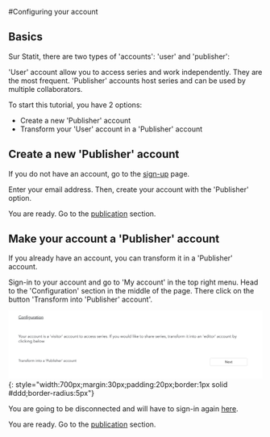 #Configuring your account

## Basics

Sur Statit, there are two types of 'accounts': 'user' and 'publisher':

'User' account allow you to access series and work independently. They are the most frequent. 'Publisher' accounts host series and can be used by multiple collaborators.

To start this tutorial, you have 2 options:

- Create a new 'Publisher' account
- Transform your 'User' account in a 'Publisher' account

## Create a new 'Publisher' account

If you do not have an account, go to the [sign-up](https://gostatit.com/sign) page.

Enter your email address. Then, create your account with the 'Publisher' option.

You are ready. Go to the [publication](series.md) section.


## Make your account a 'Publisher' account

If you already have an account, you can transform it in a 'Publisher' account.

Sign-in to your account and go to 'My account' in the top right menu. Head to the 'Configuration' section in the middle of the page. There click on the button 'Transform into 'Publisher' account'.

![](/img/publisher-en_gs_index_0.png){: style="width:700px;margin:30px;padding:20px;border:1px solid #ddd;border-radius:5px"}

You are going to be disconnected and will have to sign-in again [here](https://gostatit.com/sign).

You are ready. Go to the [publication](series.md) section.
